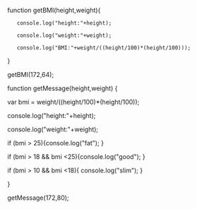 

function getBMI(height,weight){
    
       console.log("height:"+height);       
    
       console.log("weight:"+weight);       
    
       console.log("BMI:"+weight/((height/100)*(height/100)));
    

}



getBMI(172,64);


function getMessage(height,weight)
{
    
var bmi = weight/((height/100)*(height/100));
       
console.log("height:"+height);       
    
       
console.log("weight:"+weight);  

if (bmi > 25){console.log("fat");
   } 

if (bmi > 18 && bmi <25){console.log("good");
   }
 
if (bmi > 10 && bmi  <18){ console.log("slim");
   }
 
}





getMessage(172,80);